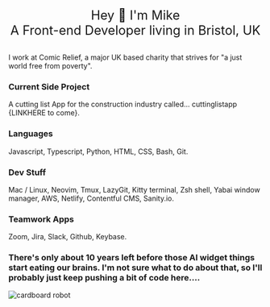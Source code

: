 <div style="
text-align: center; 
padding: 10px 0; 
font-size: 25px;
margin-bottom: 20px;
">

<div>
Hey 👋 I'm Mike <br>A Front-end Developer living in Bristol, UK
</div>

</div>


I work at Comic Relief, a major UK based charity that strives for "a just world free from poverty".

### Current Side Project
A cutting list App for the construction industry called... cuttinglistapp {LINKHERE to come}.

### Languages
Javascript, Typescript, Python, HTML, CSS, Bash, Git.

### Dev Stuff
Mac / Linux, Neovim, Tmux, LazyGit, Kitty terminal, Zsh shell, Yabai window manager, AWS, Netlify, Contentful CMS, Sanity.io.

### Teamwork Apps
Zoom, Jira, Slack, Github, Keybase.

### There's only about 10 years left before those AI widget things start eating our brains. I'm not sure what to do about that, so I'll probably just keep pushing a bit of code here....

![cardboard robot](https://github.com/michael-odonovan/michael-odonovan/robot.jpg "Welcome to my GitHub")
